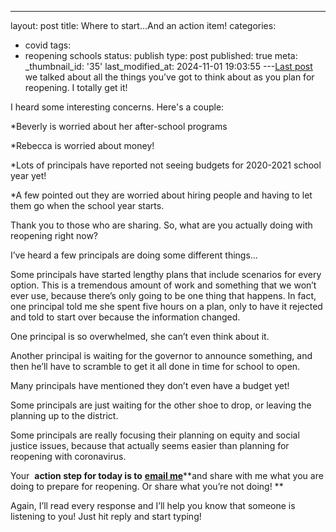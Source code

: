 ---
layout: post
title: Where to start...And an action item!
categories:
- covid
tags:
- reopening schools
status: publish
type: post
published: true
meta:
  _thumbnail_id: '35'
last_modified_at: 2024-11-01 19:03:55
---[Last post](https://www.jethrojones.com/blog/how-many-teachers-do-i-need-to-hire-for-social-distancing) we talked about all the things you’ve got to think about as you plan for reopening. I totally get it! 

I heard some interesting concerns. Here's a couple: 

*Beverly is worried about her after-school programs


*Rebecca is worried about money! 


*Lots of principals have reported not seeing budgets for 2020-2021 school year yet! 


*A few pointed out they are worried about hiring people and having to let them go when the school year starts. 

Thank you to those who are sharing. So, what are you actually doing with reopening right now?

I’ve heard a few principals are doing some different things...

Some principals have started lengthy plans that include scenarios for every option. This is a tremendous amount of work and something that we won’t ever use, because there’s only going to be one thing that happens. In fact, one principal told me she spent five hours on a plan, only to have it rejected and told to start over because the information changed. 

One principal is so overwhelmed, she can’t even think about it.

Another principal is waiting for the governor to announce something, and then he’ll have to scramble to get it all done in time for school to open.

Many principals have mentioned they don’t even have a budget yet!

Some principals are just waiting for the other shoe to drop, or leaving the planning up to the district. 

Some principals are really focusing their planning on equity and social justice issues, because that actually seems easier than planning for reopening with coronavirus.

Your 
**action step for today is to**
[**email me**](mailto:jethro@hey.com?subject=Where%20to%20start%3F%3F%3F)**and share with me what you are doing to prepare for reopening. Or share what you’re not doing! **

Again, I’ll read every response and I’ll help you know that someone is listening to you! Just hit reply and start typing!
